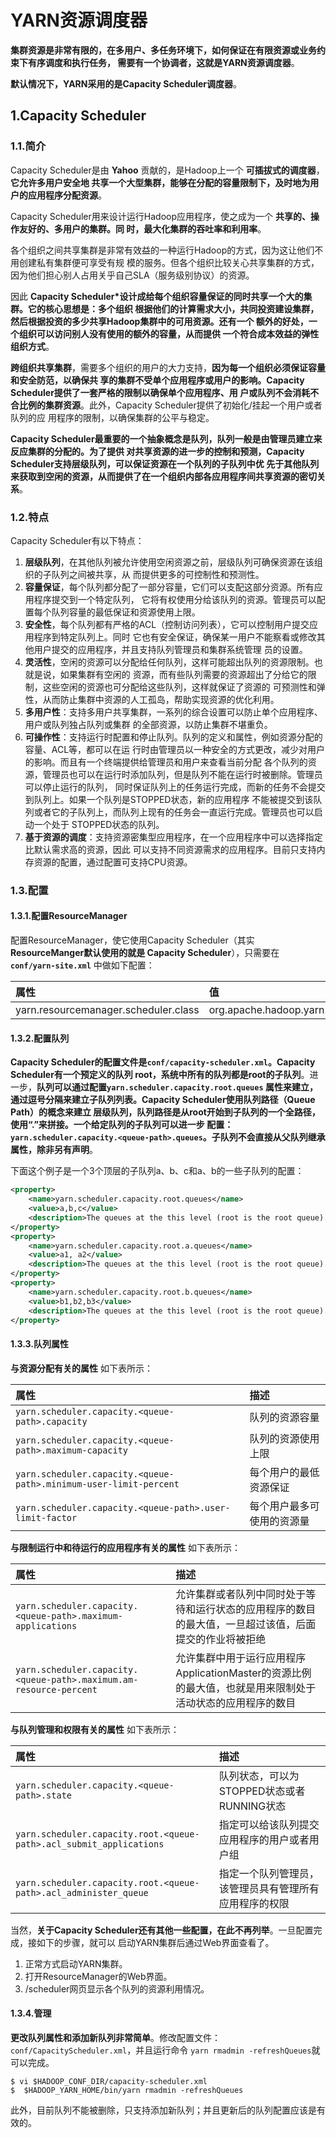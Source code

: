 YARN资源调度器
===================================================================================
**集群资源是非常有限的，在多用户、多任务环境下，如何保证在有限资源或业务约束下有序调度和执行任务，
需要有一个协调者，这就是YARN资源调度器**。

**默认情况下，YARN采用的是Capacity Scheduler调度器**。

## 1.Capacity Scheduler

### 1.1.简介
Capacity Scheduler是由 **Yahoo** 贡献的，是Hadoop上一个 **可插拔式的调度器**，**它允许多用户安全地
共享一个大型集群，能够在分配的容量限制下，及时地为用户的应用程序分配资源**。

Capacity Scheduler用来设计运行Hadoop应用程序，使之成为一个 **共享的、操作友好的、多用户的集群。同
时，最大化集群的吞吐率和利用率**。

各个组织之间共享集群是非常有效益的一种运行Hadoop的方式，因为这让他们不用创建私有集群便可享受有规
模的服务。但各个组织比较关心共享集群的方式，因为他们担心别人占用关乎自己SLA（服务级别协议）的资源。

因此 **Capacity Scheduler*设计成给每个组织容量保证的同时共享一个大的集群。它的核心思想是：多个组织
根据他们的计算需求大小，共同投资建设集群，然后根据投资的多少共享Hadoop集群中的可用资源。还有一个
额外的好处，一个组织可以访问别人没有使用的额外的容量，从而提供 一个符合成本效益的弹性组织方式**。

**跨组织共享集群**，需要多个组织的用户的大力支持，**因为每一个组织必须保证容量和安全防范，以确保共
享的集群不受单个应用程序或用户的影响。Capacity Scheduler提供了一套严格的限制以确保单个应用程序、用
户或队列不会消耗不合比例的集群资源**。此外，Capacity Scheduler提供了初始化/挂起一个用户或者队列的应
用程序的限制，以确保集群的公平与稳定。

**Capacity Scheduler最重要的一个抽象概念是队列，队列一般是由管理员建立来反应集群的分配的。为了提供
对共享资源的进一步的控制和预测，Capacity Scheduler支持层级队列，可以保证资源在一个队列的子队列中优
先于其他队列来获取到空闲的资源，从而提供了在一个组织内部各应用程序间共享资源的密切关系**。

### 1.2.特点
Capacity Scheduler有以下特点：
1. **层级队列**，在其他队列被允许使用空闲资源之前，层级队列可确保资源在该组织的子队列之间被共享，从
而提供更多的可控制性和预测性。
2. **容量保证**，每个队列都分配了一部分容量，它们可以支配这部分资源。所有应用程序提交到一个特定队列，
它将有权使用分给该队列的资源。管理员可以配置每个队列容量的最低保证和资源使用上限。
3. **安全性**，每个队列都有严格的ACL（控制访问列表），它可以控制用户提交应用程序到特定队列上。同时
它也有安全保证，确保某一用户不能察看或修改其他用户提交的应用程序，并且支持队列管理员和集群系统管理
员的设置。
4. **灵活性**，空闲的资源可以分配给任何队列，这样可能超出队列的资源限制。也就是说，如果集群有空闲的
资源，而有些队列需要的资源超出了分给它的限制，这些空闲的资源也可分配给这些队列，这样就保证了资源的
可预测性和弹性，从而防止集群中资源的人工孤岛，帮助实现资源的优化利用。
5. **多用户性**：支持多用户共享集群，一系列的综合设置可以防止单个应用程序、用户或队列独占队列或集群
的全部资源，以防止集群不堪重负。
6. **可操作性**：支持运行时配置和停止队列。队列的定义和属性，例如资源分配的容量、ACL等，都可以在运
行时由管理员以一种安全的方式更改，减少对用户的影响。而且有一个终端提供给管理员和用户来查看当前分配
各个队列的资源，管理员也可以在运行时添加队列，但是队列不能在运行时被删除。管理员可以停止运行的队列，
同时保证队列上的任务运行完成，而新的任务不会提交到队列上。如果一个队列是STOPPED状态，新的应用程序
不能被提交到该队列或者它的子队列上，而队列上现有的任务会一直运行完成。管理员也可以启动一个处于
STOPPED状态的队列。
7. **基于资源的调度**：支持资源密集型应用程序，在一个应用程序中可以选择指定比默认需求高的资源，因此
可以支持不同资源需求的应用程序。目前只支持内存资源的配置，通过配置可支持CPU资源。

### 1.3.配置

#### 1.3.1.配置ResourceManager
配置ResourceManager，使它使用Capacity Scheduler（其实 **ResourceManger默认使用的就是
Capacity Scheduler**），只需要在 **`conf/yarn-site.xml`** 中做如下配置：

| 属性 | 值  |
|:------ |:------ |
| yarn.resourcemanager.scheduler.class | org.apache.hadoop.yarn.server.resourcemanager.scheduler.capacity.CapacityScheduler  |

#### 1.3.2.配置队列
**Capacity Scheduler的配置文件是`conf/capacity-scheduler.xml`。Capacity Scheduler有一个预定义的队列
root，系统中所有的队列都是root的子队列**。进一步，**队列可以通过配置`yarn.scheduler.capacity.root.queues`
属性来建立，通过逗号分隔来建立子队列列表。Capacity Scheduler使用队列路径（Queue Path）的概念来建立
层级队列，队列路径是从root开始到子队列的一个全路径，使用“.”来拼接。一个给定队列的子队列可以进一步
配置：`yarn.scheduler.capacity.<queue-path>.queues`。子队列不会直接从父队列继承属性，除非另有声明**。

下面这个例子是一个3个顶层的子队列a、b、c和a、b的一些子队列的配置：
```xml
<property>
    <name>yarn.scheduler.capacity.root.queues</name>
    <value>a,b,c</value>
    <description>The queues at the this level (root is the root queue).</description>
</property>
<property>
    <name>yarn.scheduler.capacity.root.a.queues</name>
    <value>a1, a2</value>
    <description>The queues at the this level (root is the root queue).</description>
</property>
<property>
    <name>yarn.scheduler.capacity.root.b.queues</name>
    <value>b1,b2,b3</value>
    <description>The queues at the this level (root is the root queue).</description>
</property>
```

#### 1.3.3.队列属性

**与资源分配有关的属性** 如下表所示：

| 属性 | 描述 |
| :------ |:------ |
| `yarn.scheduler.capacity.<queue-path>.capacity` | 队列的资源容量 |
| `yarn.scheduler.capacity.<queue-path>.maximum-capacity` | 队列的资源使用上限 |
| `yarn.scheduler.capacity.<queue-path>.minimum-user-limit-percent` | 每个用户的最低资源保证 |
| `yarn.scheduler.capacity.<queue-path>.user-limit-factor` | 每个用户最多可使用的资源量 |

**与限制运行中和待运行的应用程序有关的属性** 如下表所示：

| 属性 | 描述 |
|:------ | :------ |
| `yarn.scheduler.capacity.<queue-path>.maximum-applications` | 允许集群或者队列中同时处于等待和运行状态的应用程序的数目的最大值，一旦超过该值，后面提交的作业将被拒绝 |
| `yarn.scheduler.capacity.<queue-path>.maximum.am-resource-percent` | 允许集群中用于运行应用程序ApplicationMaster的资源比例的最大值，也就是用来限制处于活动状态的应用程序的数目 |

**与队列管理和权限有关的属性** 如下表所示：

| 属性 | 描述 |
|:------ |:------ |
| `yarn.scheduler.capacity.<queue-path>.state` | 队列状态，可以为STOPPED状态或者RUNNING状态 |
| `yarn.scheduler.capacity.root.<queue-path>.acl_submit_applications` | 指定可以给该队列提交应用程序的用户或者用户组 |
| `yarn.scheduler.capacity.root.<queue-path>.acl_administer_queue` | 指定一个队列管理员，该管理员具有管理所有应用程序的权限 |

当然，**关于Capacity Scheduler还有其他一些配置，在此不再列举**。一旦配置完成，接如下的步骤，就可以
启动YARN集群后通过Web界面查看了。
1. 正常方式启动YARN集群。
2. 打开ResourceManager的Web界面。
3. /scheduler网页显示各个队列的资源利用情况。

#### 1.3.4.管理
**更改队列属性和添加新队列非常简单**。修改配置文件：`conf/CapacityScheduler.xml`，并且运行命令
`yarn rmadmin -refreshQueues`就可以完成。
```shell
$ vi $HADOOP_CONF_DIR/capacity-scheduler.xml
$  $HADOOP_YARN_HOME/bin/yarn rmadmin -refreshQueues 
```
此外，目前队列不能被删除，只支持添加新队列；并且更新后的队列配置应该是有效的。










